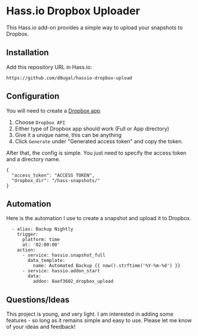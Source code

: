 # Hass.io Dropbox Uploader

This Hass.io add-on provides a simple way to upload your snapshots to Dropbox.

## Installation

Add this repository URL in Hass.io:

	https://github.com/d0ugal/hassio-dropbox-upload


## Configuration

You will need to create a [Dropbox app](https://www.dropbox.com/developers/apps)

1. Choose `Dropbox API`
2. Either type of Dropbox app should work (Full or App directory)
3. Give it a unique name, this can be anything
4. Click `Generate` under "Generated access token" and copy the token.

After that, the config is simple. You just need to specify the access token and
a directory name.

```
{
  "access_token": "ACCESS TOKEN",
  "dropbox_dir": "/hass-snapshots/"
}
```

## Automation

Here is the automation I use to create a snapshot and upload it to Dropbox.

```
  - alias: Backup Nightly
    trigger:
      platform: time
      at: '02:00:00'
    action:
      - service: hassio.snapshot_full
        data_template:
          name: Automated Backup {{ now().strftime('%Y-%m-%d') }}
      - service: hassio.addon_start
        data:
          addon: 8aef3602_dropbox_upload
```


## Questions/Ideas

This project is young, and very light. I am interested in adding some features -
so long as it remains simple and easy to use. Please let me know of your ideas
and feedback!
